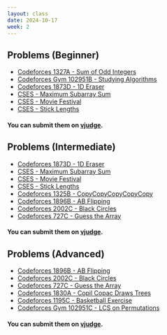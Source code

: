 ```yaml
---
layout: class
date: 2024-10-17
week: 2
---
```


## Problems (Beginner)
<div class="ybox" markdown="1">

- [Codeforces 1327A - Sum of Odd Integers](https://codeforces.com/contest/1327/problem/A)
- [Codeforces Gym 102951B - Studying Algorithms](https://codeforces.com/gym/102951/problem/B)
- [Codeforces 1873D - 1D Eraser](https://codeforces.com/problemset/problem/1873/D)
- [CSES - Maximum Subarray Sum](https://cses.fi/problemset/task/1643)
- [CSES - Movie Festival](https://cses.fi/problemset/task/1629)
- [CSES - Stick Lengths](https://cses.fi/problemset/task/1074)
#### You can submit them on [vjudge](https://vjudge.net/contest/664565).
</div>

## Problems (Intermediate)
<div class="ybox" markdown="1">

- [Codeforces 1873D - 1D Eraser](https://codeforces.com/problemset/problem/1873/D)
- [CSES - Maximum Subarray Sum](https://cses.fi/problemset/task/1643)
- [CSES - Movie Festival](https://cses.fi/problemset/task/1629)
- [CSES - Stick Lengths](https://cses.fi/problemset/task/1074)
- [Codeforces 1325B - CopyCopyCopyCopyCopy](https://codeforces.com/problemset/problem/1325/B)
- [Codeforces 1896B - AB Flipping](https://codeforces.com/problemset/problem/1896/B)
- [Codeforces 2002C - Black Circles](https://codeforces.com/problemset/problem/2002/C)
- [Codeforces 727C - Guess the Array](https://codeforces.com/problemset/problem/727/C)
#### You can submit them on [vjudge](https://vjudge.net/contest/664564).
</div>

## Problems (Advanced)
<div class="ybox" markdown="1">

- [Codeforces 1896B - AB Flipping](https://codeforces.com/problemset/problem/1896/B)
- [Codeforces 2002C - Black Circles](https://codeforces.com/problemset/problem/2002/C)
- [Codeforces 727C - Guess the Array](https://codeforces.com/problemset/problem/727/C)
- [Codeforces 1830A - Copil Copac Draws Trees](https://codeforces.com/problemset/problem/1830/A)
- [Codeforces 1195C - Basketball Exercise](https://codeforces.com/problemset/problem/1195/C)
- [Codeforces Gym 102951C - LCS on Permutations](https://codeforces.com/gym/102951/problem/C)
#### You can submit them on [vjudge](https://vjudge.net/contest/664563).
</div>
